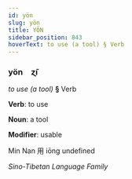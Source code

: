 ```yaml
---
id: yön
slug: yön
title: YÖN
sidebar_position: 843
hoverText: to use (a tool) § Verb
---
```


### yön&emsp;<span kind="abugida">ɀ̃ı</span>

*to use (a tool)* **§** Verb

**Verb**: to use

**Noun**: a tool

**Modifier**: usable

Min Nan 用 iōng undefined

*Sino-Tibetan Language Family*